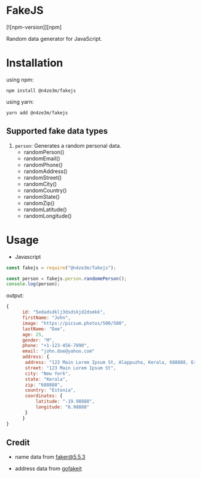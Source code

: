 # FakeJS

[![npm-version]][npm]

Random data generator for JavaScript.

# Installation

using npm:

    npm install @n4ze3m/fakejs

using yarn:

    yarn add @n4ze3m/fakejs

## Supported fake data types

1. `person`: Generates a random personal data.
   - randomPerson()
   - randomEmail()
   - randomPhone()
   - randomAddress()
   - randomStreet()
   - randomCity()
   - randomCountry()
   - randomState()
   - randomZip()
   - randomLatitude()
   - randomLongitude()

# Usage

- Javascript

```javascript
const fakejs = require("@n4ze3m/fakejs");

const person = fakejs.person.randomePerson();
console.log(person);
```

output:

```javascript
{
      id: "5edadsdklj3dsdskjd2dsmkk",
      firstName: "John",
      image: "https://picsum.photos/500/500",
      lastName: "Doe",
      age: 25,
      gender: "M",
      phone: "+1-123-456-7890",
      email: "john.doe@yahoo.com"
      address: {
       address: "123 Main Lorem Ipsum St, Alappuzha, Kerala, 688888, Estonia",
       street: "123 Main Lorem Ipsum St",
       city: "New York",
       state: "Kerala",
       zip: "688888",
       country: "Estonia",
       coordinates: {
           latitude: "-19.98888",
           longitude: "6.98888"
       }
      }
}
```

## Credit

- name data from faker@5.5.3

- address data from [gofakeit](https://github.com/brianvoe/gofakeit)

